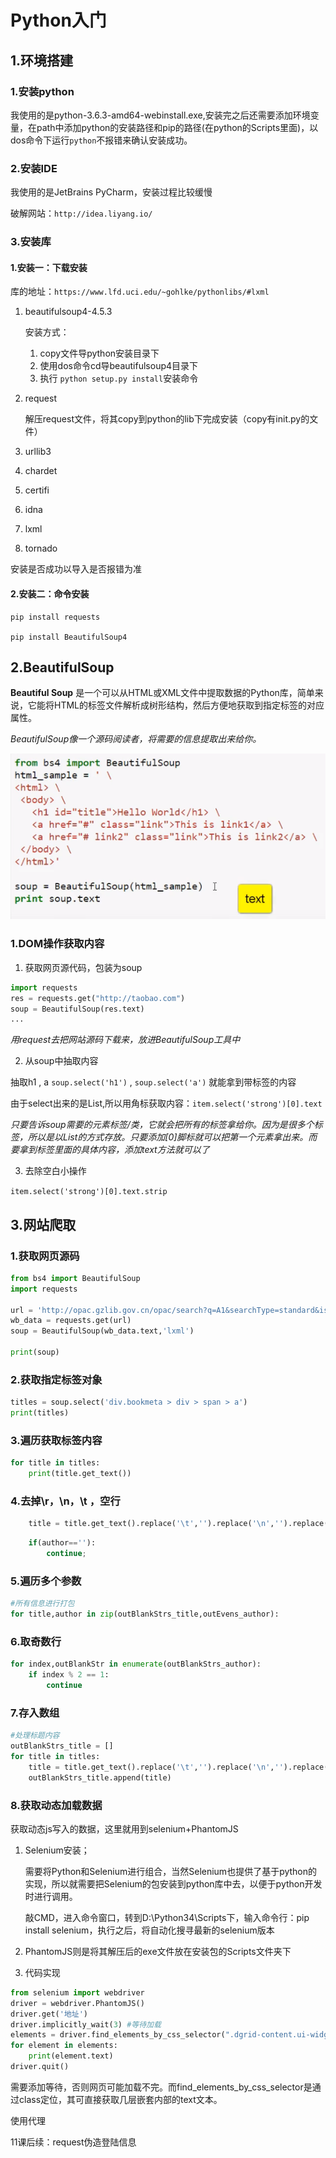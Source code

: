 # Python入门    

## 1.环境搭建   

### 1.安装python   

我使用的是python-3.6.3-amd64-webinstall.exe,安装完之后还需要添加环境变量，在path中添加python的安装路径和pip的路径(在python的Scripts里面)，以dos命令下运行``python``不报错来确认安装成功。      

### 2.安装IDE  

 我使用的是JetBrains PyCharm，安装过程比较缓慢   

 破解网站：``http://idea.liyang.io/``   

### 3.安装库  

#### 1.安装一：下载安装  

库的地址：``https://www.lfd.uci.edu/~gohlke/pythonlibs/#lxml``   

1. beautifulsoup4-4.5.3   

   安装方式：

   1. copy文件导python安装目录下   
   2. 使用dos命令cd导beautifulsoup4目录下   
   3. 执行 ``python setup.py install``安装命令       

2. request    

   解压request文件，将其copy到python的lib下完成安装（copy有init.py的文件）   

3. urllib3

4. chardet   

5. certifi   

6. idna   

7. lxml   

8. tornado  


安装是否成功以导入是否报错为准    

#### 2.安装二：命令安装     

```
pip install requests

pip install BeautifulSoup4
```

## 2.BeautifulSoup

**Beautiful Soup** 是一个可以从HTML或XML文件中提取数据的Python库，简单来说，它能将HTML的标签文件解析成树形结构，然后方便地获取到指定标签的对应属性。  

_BeautifulSoup像一个源码阅读者，将需要的信息提取出来给你。_   

![](../img/p01.png)  

### 1.DOM操作获取内容   

1. 获取网页源代码，包装为soup    

```python
import requests   
res = requests.get("http://taobao.com")   
soup = BeautifulSoup(res.text)   
...
```

_用request去把网站源码下载来，放进BeautifulSoup工具中_   

2. 从soup中抽取内容

抽取h1 , a     ``soup.select('h1')`` , ``soup.select('a')``   就能拿到带标签的内容    

由于select出来的是List,所以用角标获取内容：``item.select('strong')[0].text``     

_只要告诉soup需要的元素标签/类，它就会把所有的标签拿给你。因为是很多个标签，所以是以List的方式存放。只要添加[0]脚标就可以把第一个元素拿出来。而要拿到标签里面的具体内容，添加text方法就可以了_   

3. 去除空白小操作   

``item.select('strong')[0].text.strip``    

## 3.网站爬取   

### 1.获取网页源码   

```python
from bs4 import BeautifulSoup
import requests

url = 'http://opac.gzlib.gov.cn/opac/search?q=A1&searchType=standard&isFacet=false&view=simple&searchWay=class&rows=10&sortWay=score&sortOrder=desc&libcode=GT&searchWay0=marc&logical0=AND&page=6'
wb_data = requests.get(url)
soup = BeautifulSoup(wb_data.text,'lxml')

print(soup)
```



### 2.获取指定标签对象   

```python
titles = soup.select('div.bookmeta > div > span > a')
print(titles)
```

### 3.遍历获取标签内容   

```python
for title in titles:
    print(title.get_text())
```

### 4.去掉\r，\n，\t ，空行    

```python
    title = title.get_text().replace('\t','').replace('\n','').replace('\r','')
```

```python
    if(author==''):
        continue;
```

### 5.遍历多个参数   

```python
#所有信息进行打包
for title,author in zip(outBlankStrs_title,outEvens_author):
```

### 6.取奇数行   

```python
for index,outBlankStr in enumerate(outBlankStrs_author):
    if index % 2 == 1:
        continue
```

### 7.存入数组  

```python
#处理标题内容
outBlankStrs_title = []
for title in titles:
    title = title.get_text().replace('\t','').replace('\n','').replace('\r','')
    outBlankStrs_title.append(title)
```

### 8.获取动态加载数据   

获取动态js写入的数据，这里就用到selenium+PhantomJS   

1. Selenium安装；

   需要将Python和Selenium进行组合，当然Selenium也提供了基于python的实现，所以就需要把Selenium的包安装到python库中去，以便于python开发时进行调用。

   敲CMD，进入命令窗口，转到D:\Python34\Scripts下，输入命令行：pip install selenium，执行之后，将自动化搜寻最新的selenium版本

2. PhantomJS则是将其解压后的exe文件放在安装包的Scripts文件夹下   

3. 代码实现

```python
from selenium import webdriver
driver = webdriver.PhantomJS()
driver.get('地址')
driver.implicitly_wait(3) #等待加载
elements = driver.find_elements_by_css_selector(".dgrid-content.ui-widget-content")
for element in elements:
    print(element.text)
driver.quit()
```

需要添加等待，否则网页可能加载不完。而find_elements_by_css_selector是通过class定位，其可直接获取几层嵌套内部的text文本。  



使用代理





11课后续：request伪造登陆信息    

  







